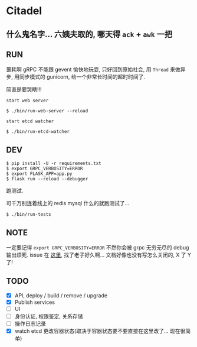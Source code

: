# Citadel

## 什么鬼名字... 六姨夫取的, 哪天得 `ack` + `awk` 一把

## RUN

噩耗啊 gRPC 不能跟 gevent 愉快地玩耍, 只好回到原始社会, 用 `Thread` 来做异步, 用同步模式的 gunicorn, 给一个非常长时间的超时时间了.

简直是要哭瞎!!!

```shell
start web server

$ ./bin/run-web-server --reload

start etcd watcher

$ ./bin/run-etcd-watcher
```

## DEV

```shell
$ pip install -U -r requirements.txt
$ export GRPC_VERBOSITY=ERROR
$ export FLASK_APP=app.py
$ flask run --reload --debugger
```

跑测试.

可千万别连着线上的 redis mysql 什么的就跑测试了...

```shell
$ ./bin/run-tests
```

## NOTE

一定要记得 `export GRPC_VERBOSITY=ERROR` 不然你会被 grpc 无穷无尽的 debug 输出烦死. issue 在 [这里](https://github.com/grpc/grpc/issues/6584), 找了老子好久啊... 文档好像也没有写怎么关闭的, X 了 Y 了!

## TODO

- [x] API, deploy / build / remove / upgrade
- [x] Publish services
- [ ] UI
- [ ] 身份认证, 权限鉴定, 关系存储
- [ ] 操作日志记录
- [x] watch etcd 更改容器状态(取决于容器状态要不要直接在这里改了... 现在很简单)
